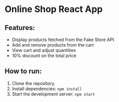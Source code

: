 # Online Shop React App

## Features:
- Display products fetched from the Fake Store API
- Add and remove products from the cart
- View cart and adjust quantities
- 10% discount on the total price

## How to run:
1. Clone the repository.
2. Install dependencies: `npm install`
3. Start the development server: `npm start`
